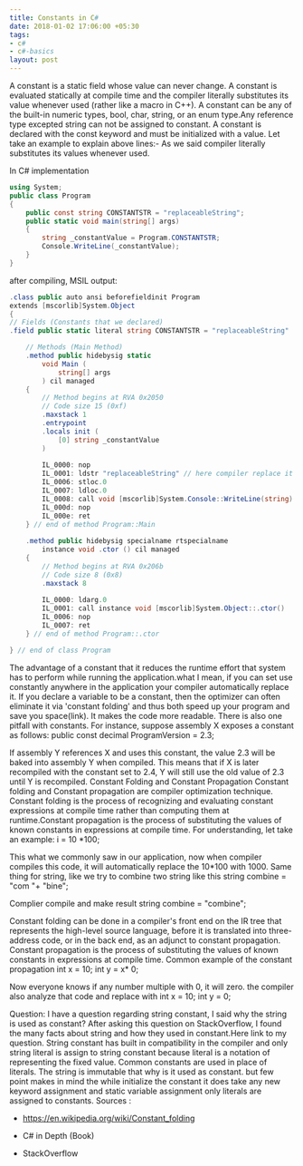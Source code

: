 ```yaml
---
title: Constants in C#
date: 2018-01-02 17:06:00 +05:30
tags:
- c#
- c#-basics
layout: post
---
```


A constant is a static field whose value can never change. A constant is evaluated statically at compile time and the compiler literally substitutes its value whenever used (rather like a macro in C\+\+). A constant can be any of the built-in numeric types, bool, char, string, or an enum type.Any reference type excepted string can not be assigned to constant. A constant is declared with the const keyword and must be initialized with a value. Let take an example to explain above lines:-
As we said compiler literally substitutes its values whenever used.

In C# implementation

```csharp
using System;
public class Program
{
    public const string CONSTANTSTR = "replaceableString";
    public static void main(string[] args)
    {
        string _constantValue = Program.CONSTANTSTR;
        Console.WriteLine(_constantValue);
    }
}
```
after compiling, MSIL output:

```csharp
.class public auto ansi beforefieldinit Program
extends [mscorlib]System.Object
{
// Fields (Constants that we declared)
.field public static literal string CONSTANTSTR = "replaceableString"

    // Methods (Main Method)
    .method public hidebysig static 
        void Main (
            string[] args
        ) cil managed 
    {
        // Method begins at RVA 0x2050
        // Code size 15 (0xf)
        .maxstack 1
        .entrypoint
        .locals init (
            [0] string _constantValue
        )
    
        IL_0000: nop
        IL_0001: ldstr "replaceableString" // here compiler replace it complete.
        IL_0006: stloc.0
        IL_0007: ldloc.0
        IL_0008: call void [mscorlib]System.Console::WriteLine(string)
        IL_000d: nop
        IL_000e: ret
    } // end of method Program::Main
    
    .method public hidebysig specialname rtspecialname 
        instance void .ctor () cil managed 
    {
        // Method begins at RVA 0x206b
        // Code size 8 (0x8)
        .maxstack 8
    
        IL_0000: ldarg.0
        IL_0001: call instance void [mscorlib]System.Object::.ctor()
        IL_0006: nop
        IL_0007: ret
    } // end of method Program::.ctor

} // end of class Program
```
The advantage of a constant that it reduces the runtime effort that system has to perform while running the application.what I mean, if you can set use constantly anywhere in the application your compiler automatically replace it. If you declare a variable to be a constant, then the optimizer can often eliminate it via 'constant folding' and thus both speed up your program and save you space(link). It makes the code more readable.
There is also one pitfall with constants. For instance, suppose assembly X exposes a constant as follows:
public const decimal ProgramVersion = 2.3;

If assembly Y references X and uses this constant, the value 2.3 will be baked into assembly Y when compiled. This means that if X is later recompiled with the constant set to 2.4, Y will still use the old value of 2.3 until Y is recompiled.
Constant Folding and Constant Propagation
Constant folding and Constant propagation are compiler optimization technique. Constant folding is the process of recognizing and evaluating constant expressions at compile time rather than computing them at runtime.Constant propagation is the process of substituting the values of known constants in expressions at compile time.
For understanding, let take an example:
i = 10 \*100;

This what we commonly saw in our application, now when compiler compiles this code, it will automatically replace the 10\*100 with 1000.
Same thing for string, like we try to combine two string like this
string combine = "com "\+ "bine";

Complier compile and make result
string combine = "combine";

Constant folding can be done in a compiler's front end on the IR tree that represents the high-level source language, before it is translated into three-address code, or in the back end, as an adjunct to constant propagation.
Constant propagation is the process of substituting the values of known constants in expressions at compile time.
Common example of the constant propagation
int x = 10;
int y = x\* 0;

Now everyone knows if any number multiple with 0, it will zero. the compiler also analyze that code and replace with
int x = 10;
int y = 0;

Question:
I have a  question regarding string constant, I said why the string is used as constant?
After asking this question on StackOverflow, I found the many facts about string and how they used in constant.Here link to my question. String constant has built in compatibility in the compiler and only string literal is assign to string constant because literal is a notation of representing the fixed value. Common constants are used in place of literals. The string is immutable that why is it used as constant. but few point makes in mind the while initialize the constant it does take any new keyword assignment and static variable assignment only literals are assigned to constants.
Sources :

* https://en.wikipedia.org/wiki/Constant_folding

* C# in Depth (Book)

* StackOverflow